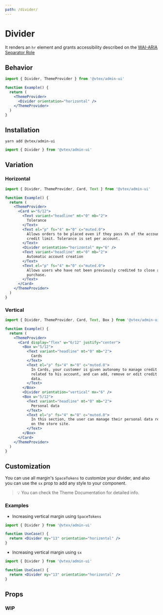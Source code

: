 ```yaml
---
path: /divider/
---
```


# Divider

It renders an `hr` element and grants accessibility described on the [WAI-ARIA Separator Role](https://www.w3.org/TR/wai-aria-1.1/#separator)

## Behavior

```jsx
import { Divider, ThemeProvider } from '@vtex/admin-ui'

function Example() {
  return (
    <ThemeProvider>
      <Divider orientation="horizontal" />
    </ThemeProvider>
  )
}
```

## Installation

```static
yarn add @vtex/admin-ui
```

```jsx static
import { Divider } from '@vtex/admin-ui'
```

## Variation

### Horizontal

```jsx
import { Divider, ThemeProvider, Card, Text } from '@vtex/admin-ui'

function Example() {
  return (
    <ThemeProvider>
      <Card w="6/12">
        <Text variant="headline" mt="0" mb="2">
          Tolerance
        </Text>
        <Text el="p" fs="4" m="0" c="muted.0">
          Allows orders to be placed even if they pass X% of the account`s
          credit limit. Tolerance is set per account.
        </Text>
        <Divider orientation="horizontal" my="6" />
        <Text variant="headline" mt="0" mb="2">
          Automatic account creation
        </Text>
        <Text el="p" fs="4" m="0" c="muted.0">
          Allows users who have not been previously credited to close a
          purchase.
        </Text>
      </Card>
    </ThemeProvider>
  )
}
```

### Vertical

```jsx
import { Divider, ThemeProvider, Card, Text, Box } from '@vtex/admin-ui'

function Example() {
  return (
    <ThemeProvider>
      <Card display="flex" w="6/12" justify="center">
        <Box w="5/12">
          <Text variant="headline" mt="0" mb="2">
            Cards
          </Text>
          <Text el="p" fs="4" m="0" c="muted.0">
            In Cards, your customer is given autonomy to manage credit cards
            related to his account, and can add, remove or edit credit card
            data.
          </Text>
        </Box>
        <Divider orientation="vertical" mx="6" />
        <Box w="5/12">
          <Text variant="headline" mt="0" mb="2">
            Personal data
          </Text>
          <Text el="p" fs="4" m="0" c="muted.0">
            In this section, the user can manage their personal data registered
            on the store site.
          </Text>
        </Box>
      </Card>
    </ThemeProvider>
  )
}
```

## Customization

You can use all margin's `SpaceTokens` to customize your divider, and also you can use the `sx` prop to add any style to your component.

> 💡 You can check the Theme Documentation for detailed info.

### Examples

- Increasing vertical margin using `SpaceTokens`

```jsx static
import { Divider } from '@vtex/admin-ui'

function UseCase() {
  return <Divider my="13" orientation="horizontal" />
}
```

- Increasing vertical margin using `sx`

```jsx static
import { Divider } from '@vtex/admin-ui'

function UseCase() {
  return <Divider my="13" orientation="horizontal" />
}
```

## Props

### WIP

